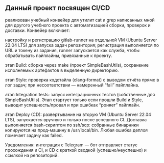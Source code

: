 ## Данный проект посвящен CI/CD ##

реализован учебный конвейер для утилит cat и grep написанных мной для другого учебного проекта с автоматизацией сборки, проверок и доставки. Конвейер включает:

настройку и регистрацию gitlab-runner на отдельной VM (Ubuntu Server 22.04 LTS) для запуска задач репозитория; регистрация выполняется по URL и токену из задания, runner запускается как служба, чтобы обрабатывать пайплайны, привязанные к проекту.

этап Build: сборка через make (проект SimpleBashUtils), сохранение исполняемых артефактов в выделенную директорию.

этап Style: проверка кодстайла (clang-format) с выводом отчёта прямо в лог задач; при несоответствии — намеренный “fail” пайплайна.

этап Integration tests: запуск интеграционных тестов (собственные для SimpleBashUtils). Этап стартует только если прошли Build и Style, выводит успешность/провал и при ошибках “роняет” пайплайн.

этап Deploy (CD): развертывание на вторую VM (Ubuntu Server 22.04 LTS), запускается вручную и только после успешного CI. Доставка выполняется bash-скриптом по ssh/scp: собранные бинарники копируются на прод-машину в /usr/local/bin. Любая ошибка деплоя помечает задачу как failed.

Уведомления: интеграция с Telegram — бот отправляет статус прохождения и CI, и CD с краткой сводкой (успешно/неуспешно) и ссылкой на репозиторий.
